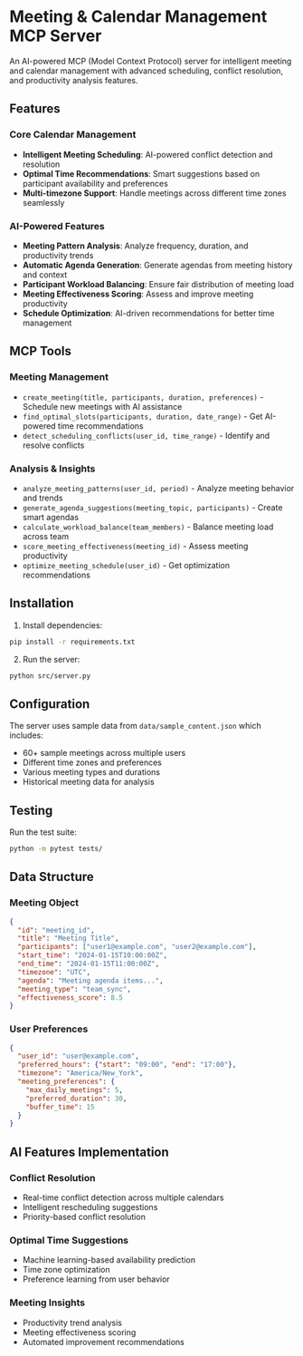 # Meeting & Calendar Management MCP Server

An AI-powered MCP (Model Context Protocol) server for intelligent meeting and calendar management with advanced scheduling, conflict resolution, and productivity analysis features.

## Features

### Core Calendar Management
- **Intelligent Meeting Scheduling**: AI-powered conflict detection and resolution
- **Optimal Time Recommendations**: Smart suggestions based on participant availability and preferences
- **Multi-timezone Support**: Handle meetings across different time zones seamlessly

### AI-Powered Features
- **Meeting Pattern Analysis**: Analyze frequency, duration, and productivity trends
- **Automatic Agenda Generation**: Generate agendas from meeting history and context
- **Participant Workload Balancing**: Ensure fair distribution of meeting load
- **Meeting Effectiveness Scoring**: Assess and improve meeting productivity
- **Schedule Optimization**: AI-driven recommendations for better time management

## MCP Tools

### Meeting Management
- `create_meeting(title, participants, duration, preferences)` - Schedule new meetings with AI assistance
- `find_optimal_slots(participants, duration, date_range)` - Get AI-powered time recommendations
- `detect_scheduling_conflicts(user_id, time_range)` - Identify and resolve conflicts

### Analysis & Insights
- `analyze_meeting_patterns(user_id, period)` - Analyze meeting behavior and trends
- `generate_agenda_suggestions(meeting_topic, participants)` - Create smart agendas
- `calculate_workload_balance(team_members)` - Balance meeting load across team
- `score_meeting_effectiveness(meeting_id)` - Assess meeting productivity
- `optimize_meeting_schedule(user_id)` - Get optimization recommendations

## Installation

1. Install dependencies:
```bash
pip install -r requirements.txt
```

2. Run the server:
```bash
python src/server.py
```

## Configuration

The server uses sample data from `data/sample_content.json` which includes:
- 60+ sample meetings across multiple users
- Different time zones and preferences
- Various meeting types and durations
- Historical meeting data for analysis

## Testing

Run the test suite:
```bash
python -m pytest tests/
```

## Data Structure

### Meeting Object
```json
{
  "id": "meeting_id",
  "title": "Meeting Title",
  "participants": ["user1@example.com", "user2@example.com"],
  "start_time": "2024-01-15T10:00:00Z",
  "end_time": "2024-01-15T11:00:00Z",
  "timezone": "UTC",
  "agenda": "Meeting agenda items...",
  "meeting_type": "team_sync",
  "effectiveness_score": 8.5
}
```

### User Preferences
```json
{
  "user_id": "user@example.com",
  "preferred_hours": {"start": "09:00", "end": "17:00"},
  "timezone": "America/New_York",
  "meeting_preferences": {
    "max_daily_meetings": 5,
    "preferred_duration": 30,
    "buffer_time": 15
  }
}
```

## AI Features Implementation

### Conflict Resolution
- Real-time conflict detection across multiple calendars
- Intelligent rescheduling suggestions
- Priority-based conflict resolution

### Optimal Time Suggestions
- Machine learning-based availability prediction
- Time zone optimization
- Preference learning from user behavior

### Meeting Insights
- Productivity trend analysis
- Meeting effectiveness scoring
- Automated improvement recommendations
 
